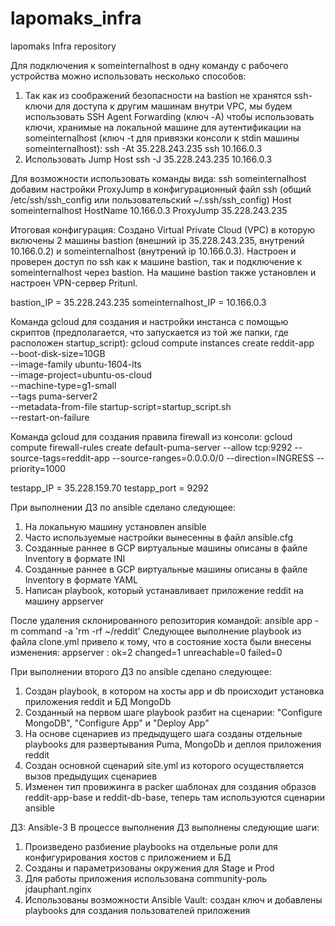 # lapomaks_infra
lapomaks Infra repository

Для подключения к someinternalhost в одну команду с рабочего устройства можно использовать несколько способов: 
1. Так как из соображений безопасности на bastion не хранятся ssh-ключи для доступа к другим машинам внутри VPC, мы будем использовать SSH Agent Forwarding (ключ -A) чтобы использовать ключи, хранимые на локальной машине для аутентификации на someinternalhost (ключ -t для привязки консоли к stdin машины someinternalhost):
ssh -At 35.228.243.235 ssh 10.166.0.3
2. Использовать Jump Host
ssh -J 35.228.243.235 10.166.0.3

Для возможности использовать команды вида: ssh someinternalhost добавим настройки ProxyJump в конфигурационный файл ssh (общий /etc/ssh/ssh_config или пользовательский ~/.ssh/ssh_config)
Host someinternalhost
    HostName 10.166.0.3
    ProxyJump 35.228.243.235

Итоговая конфигурация:
Создано Virtual Private Cloud (VPC) в которую включены 2 машины bastion (внешний ip 35.228.243.235, внутрений 10.166.0.2) и someinternalhost (внутрений ip 10.166.0.3). Настроен и проверен доступ по ssh как к машине bastion, так и подключение к someinternalhost через bastion.
На машине bastion также установлен и настроен VPN-сервер Pritunl.

bastion_IP = 35.228.243.235
someinternalhost_IP = 10.166.0.3

Команда gcloud для создания и настройки инстанса с помощью скриптов (предполагается, что запускается из той же папки, где расположен startup_script): 
gcloud compute instances create reddit-app \
  --boot-disk-size=10GB \
  --image-family ubuntu-1604-lts \
  --image-project=ubuntu-os-cloud \
  --machine-type=g1-small \
  --tags puma-server2 \
  --metadata-from-file startup-script=startup_script.sh \
  --restart-on-failure

Команда gcloud для создания правила firewall из консоли:
gcloud compute firewall-rules create default-puma-server --allow tcp:9292 --source-tags=reddit-app --source-ranges=0.0.0.0/0 --direction=INGRESS --priority=1000

testapp_IP = 35.228.159.70
testapp_port = 9292

При выполнении ДЗ по ansible сделано следующее:
1. На локальную машину установлен ansible
2. Часто используемые настройки вынесенны в файл ansible.cfg
3. Созданные раннее в GCP виртуальные машины описаны в файле Inventory в формате INI
4. Созданные раннее в GCP виртуальные машины описаны в файле Inventory в формате YAML
5. Написан playbook, который устанавливает приложение reddit на машину appserver

После удаления склонированного репозитория командой:
ansible app -m command -a 'rm -rf ~/reddit'
Следующее выполнение playbook из файла clone.yml привело к тому, что в состояние хоста были внесены изменения:
appserver                  : ok=2    changed=1    unreachable=0    failed=0

При выполнении второго ДЗ по ansible сделано следующее:
1. Создан playbook, в котором на хосты app и db происходит установка приложения reddit и БД MongoDb
2. Созданный на первом шаге playbook разбит на сценарии: "Configure MongoDB", "Configure App" и "Deploy App"
3. На основе сценариев из предыдущего шага созданы отдельные playbooks для развертывания Puma, MongoDb и деплоя приложения reddit
4. Создан основной сценарий site.yml из которого осуществляется вызов предыдущих сценариев
5. Изменен тип провижинга в packer шаблонах для создания образов reddit-app-base и reddit-db-base, теперь там используются сценарии ansible

ДЗ: Ansible-3
В процессе выполнения ДЗ выполнены следующие шаги:
1. Произведено разбиение playbooks на отдельные роли для конфигурирования хостов с приложением и БД
2. Созданы и параметризованы окружения для Stage и Prod
3. Для работы приложения использована community-роль jdauphant.nginx
4. Использованы возможности Ansible Vault: создан ключ и добавлены playbooks для создания пользователей приложения

